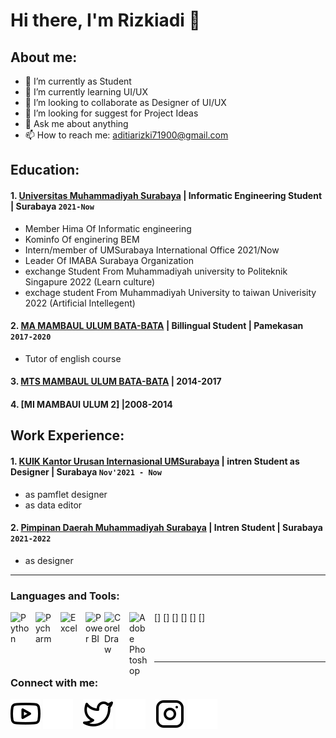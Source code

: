 # Hi there, I'm Rizkiadi 👋
## About me:
- 🔭 I’m currently as Student
- 🌱 I’m currently learning UI/UX
- 👯 I’m looking to collaborate as Designer of UI/UX
- 🤔 I’m looking for suggest for Project Ideas
- 💬 Ask me about anything
- 📫 How to reach me: aditiarizki71900@gmail.com

## Education:

#### 1. [Universitas Muhammadiyah Surabaya](https://www.um-surabaya.ac.id) | Informatic Engineering Student | Surabaya `2021-Now`
   - Member Hima Of Informatic engineering
   - Kominfo Of enginering BEM
   - Intern/member of UMSurabaya International Office 2021/Now
   - Leader Of IMABA Surabaya Organization 
   - exchange Student From Muhammadiyah university to Politeknik Singapure 2022 (Learn culture)
   - exchage student From Muhammadiyah University to taiwan Univerisity 2022 (Artificial Intellegent)
 #### 2. [MA MAMBAUL ULUM BATA-BATA](https://masmubata-bata.com) | Billingual Student | Pamekasan `2017-2020`
   - Tutor of english course
 #### 3. [MTS MAMBAUL ULUM BATA-BATA](https://mtsmubata-bata.com) | 2014-2017 
 #### 4. [MI MAMBAUl ULUM 2] |2008-2014
   

## Work Experience:
#### 1. [KUIK Kantor Urusan Internasional UMSurabaya](https://kuik.um-surabaya.ac.id) | intren Student as Designer | Surabaya `Nov'2021 - Now`
   - as pamflet designer 
   - as data editor 
#### 2. [Pimpinan Daerah Muhammadiyah Surabaya](http://surabaya-kota.or.id) | Intren Student | Surabaya `2021-2022`
   - as designer

---

### Languages and Tools:

[<img align="left" alt="Python" width="30px" src="https://upload.wikimedia.org/wikipedia/commons/thumb/c/c3/Python-logo-notext.svg/110px-Python-logo-notext.svg.png?20100317150552" style="padding-right:10px;" />]
[<img align="left" alt="Pycharm" width="30px" src="https://upload.wikimedia.org/wikipedia/commons/thumb/1/1d/PyCharm_Icon.svg/220px-PyCharm_Icon.svg.png" style="padding-right:10px;" />]
[<img align="left" alt="Excel" width="30px" src="https://is2-ssl.mzstatic.com/image/thumb/Purple126/v4/a8/fd/5a/a8fd5a84-c6f1-355f-3b9f-6e86598efaa3/XCEL.png/1200x630bb.png" style="padding-right:10px;" />]
[<img align="left" alt="Power BI" width="30px" src="https://powerbi.microsoft.com/pictures/application-logos/svg/powerbi.svg" style="padding-right:0px;" />]
[<img align="left" alt="Corel Draw" width="30px" src="https://play-lh.googleusercontent.com/lxag-BavuDQ6BACqgwTHqOLkJk0EY-zMdYWBx7ISaMNn6eQtR1rwVkaZMCb_jqbmS6M=w480-h960" style="padding-right:10px;" />]
[<img align="left" alt="Adobe Photoshop" width="30px" src="https://play-lh.googleusercontent.com/r9zF77jorOmkaRlXnvsLiuVQ3p_gYW8y7x_UL-COoH9PxaTUEMbW1wiwS0z1n1Q31Q=w480-h960" style="padding-right:10px;" />]

<br />
<br />

---
### Connect with me:

[![website](./img/youtube-light.svg)](https://www.youtube.com/channel/UC5obZ-lBKS8VNONMdMoW-Aw)
[![website](./img/youtube-dark.svg)](https://www.youtube.com/channel/UC5obZ-lBKS8VNONMdMoW-Aw)
&nbsp;&nbsp;
[![website](./img/twitter-light.svg)](https://twitter.com/Aditia10735384)
[![website](./img/twitter-dark.svg)](https://twitter.com/Aditia10735384)
&nbsp;&nbsp;
[![website](./img/instagram-light.svg)](https://www.instagram.com/rzkiadiii_/)
[![website](./img/instagram-dark.svg)](https://www.instagram.com/rzkiadiii_/)




